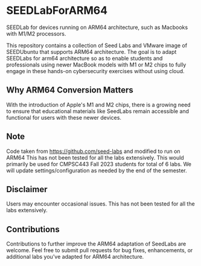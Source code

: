 # SEEDLabForARM64
SEEDLab for devices running on ARM64 architecture, such as Macbooks with M1/M2 processors.

This repository contains a collection of Seed Labs and VMware image of SEEDUbuntu that supports ARM64 architecture. The goal is to adapt SEEDLabs for arm64 architecture so as to enable students and professionals using newer MacBook models with M1 or M2 chips to fully engage in these hands-on cybersecurity exercises without using cloud. 

## Why ARM64 Conversion Matters
With the introduction of Apple's M1 and M2 chips, there is a growing need to ensure that educational materials like SeedLabs remain accessible and functional for users with these newer devices. 


## Note
Code taken from https://github.com/seed-labs and modified to run on ARM64
This has not been tested for all the labs extensively. This would primarily be used for CMPSC443 Fall 2023 students for total of 6 labs. We will update settings/configuration as needed by the end of the semester.

## Disclaimer
Users may encounter occasional issues. This has not been tested for all the labs extensively. 
## Contributions
Contributions to further improve the ARM64 adaptation of SeedLabs are welcome. Feel free to submit pull requests for bug fixes, enhancements, or additional labs you've adapted for ARM64 architecture.
